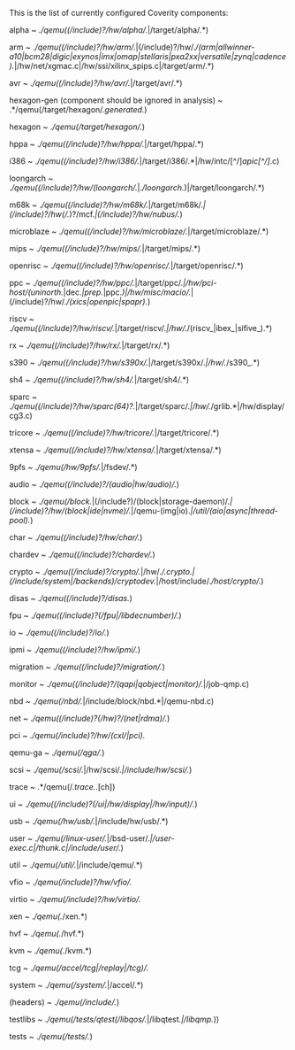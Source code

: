 This is the list of currently configured Coverity components:

alpha
  ~ .*/qemu((/include)?/hw/alpha/.*|/target/alpha/.*)

arm
  ~ .*/qemu((/include)?/hw/arm/.*|(/include)?/hw/.*/(arm|allwinner-a10|bcm28|digic|exynos|imx|omap|stellaris|pxa2xx|versatile|zynq|cadence).*|/hw/net/xgmac.c|/hw/ssi/xilinx_spips.c|/target/arm/.*)

avr
  ~ .*/qemu((/include)?/hw/avr/.*|/target/avr/.*)

hexagon-gen (component should be ignored in analysis)
  ~ .*/qemu(/target/hexagon/.*generated.*)

hexagon
  ~ .*/qemu(/target/hexagon/.*)

hppa
  ~ .*/qemu((/include)?/hw/hppa/.*|/target/hppa/.*)

i386
  ~ .*/qemu((/include)?/hw/i386/.*|/target/i386/.*|/hw/intc/[^/]*apic[^/]*\.c)

loongarch
  ~ .*/qemu((/include)?/hw/(loongarch/.*|.*/loongarch.*)|/target/loongarch/.*)

m68k
  ~ .*/qemu((/include)?/hw/m68k/.*|/target/m68k/.*|(/include)?/hw(/.*)?/mcf.*|(/include)?/hw/nubus/.*)

microblaze
  ~ .*/qemu((/include)?/hw/microblaze/.*|/target/microblaze/.*)

mips
  ~ .*/qemu((/include)?/hw/mips/.*|/target/mips/.*)

openrisc
  ~ .*/qemu((/include)?/hw/openrisc/.*|/target/openrisc/.*)

ppc
  ~ .*/qemu((/include)?/hw/ppc/.*|/target/ppc/.*|/hw/pci-host/(uninorth.*|dec.*|prep.*|ppc.*)|/hw/misc/macio/.*|(/include)?/hw/.*/(xics|openpic|spapr).*)

riscv
  ~ .*/qemu((/include)?/hw/riscv/.*|/target/riscv/.*|/hw/.*/(riscv_|ibex_|sifive_).*)

rx
  ~ .*/qemu((/include)?/hw/rx/.*|/target/rx/.*)

s390
  ~ .*/qemu((/include)?/hw/s390x/.*|/target/s390x/.*|/hw/.*/s390_.*)

sh4
  ~ .*/qemu((/include)?/hw/sh4/.*|/target/sh4/.*)

sparc
  ~ .*/qemu((/include)?/hw/sparc(64)?.*|/target/sparc/.*|/hw/.*/grlib.*|/hw/display/cg3.c)

tricore
  ~ .*/qemu((/include)?/hw/tricore/.*|/target/tricore/.*)

xtensa
  ~ .*/qemu((/include)?/hw/xtensa/.*|/target/xtensa/.*)

9pfs
  ~ .*/qemu(/hw/9pfs/.*|/fsdev/.*)

audio
  ~ .*/qemu((/include)?/(audio|hw/audio)/.*)

block
  ~ .*/qemu(/block.*|(/include?)/(block|storage-daemon)/.*|(/include)?/hw/(block|ide|nvme)/.*|/qemu-(img|io).*|/util/(aio|async|thread-pool).*)

char
  ~ .*/qemu((/include)?/hw/char/.*)

chardev
  ~ .*/qemu((/include)?/chardev/.*)

crypto
  ~ .*/qemu((/include)?/crypto/.*|/hw/.*/.*crypto.*|(/include/system|/backends)/cryptodev.*|/host/include/.*/host/crypto/.*)

disas
  ~ .*/qemu((/include)?/disas.*)

fpu
  ~ .*/qemu((/include)?(/fpu|/libdecnumber)/.*)

io
  ~ .*/qemu((/include)?/io/.*)

ipmi
  ~ .*/qemu((/include)?/hw/ipmi/.*)

migration
  ~ .*/qemu((/include)?/migration/.*)

monitor
  ~ .*/qemu((/include)?/(qapi|qobject|monitor)/.*|/job-qmp.c)

nbd
  ~ .*/qemu(/nbd/.*|/include/block/nbd.*|/qemu-nbd\.c)

net
  ~ .*/qemu((/include)?(/hw)?/(net|rdma)/.*)

pci
  ~ .*/qemu(/include)?/hw/(cxl/|pci).*

qemu-ga
  ~ .*/qemu(/qga/.*)

scsi
  ~ .*/qemu(/scsi/.*|/hw/scsi/.*|/include/hw/scsi/.*)

trace
  ~ .*/qemu(/.*trace.*\.[ch])

ui
  ~ .*/qemu((/include)?(/ui|/hw/display|/hw/input)/.*)

usb
  ~ .*/qemu(/hw/usb/.*|/include/hw/usb/.*)

user
  ~ .*/qemu(/linux-user/.*|/bsd-user/.*|/user-exec\.c|/thunk\.c|/include/user/.*)

util
  ~ .*/qemu(/util/.*|/include/qemu/.*)

vfio
  ~ .*/qemu(/include)?/hw/vfio/.*

virtio
  ~ .*/qemu(/include)?/hw/virtio/.*

xen
  ~ .*/qemu(.*/xen.*)

hvf
  ~ .*/qemu(.*/hvf.*)

kvm
  ~ .*/qemu(.*/kvm.*)

tcg
  ~ .*/qemu(/accel/tcg|/replay|/tcg)/.*

system
  ~ .*/qemu(/system/.*|/accel/.*)

(headers)
  ~ .*/qemu(/include/.*)

testlibs
  ~ .*/qemu(/tests/qtest(/libqos/.*|/libqtest.*|/libqmp.*))

tests
  ~ .*/qemu(/tests/.*)
